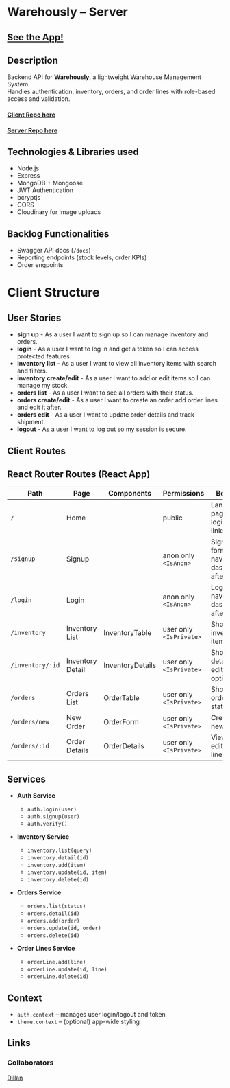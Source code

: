 # Warehously – Server

## [See the App!](https://warehously.netlify.app/)


## Description

Backend API for **Warehously**, a lightweight Warehouse Management System.  
Handles authentication, inventory, orders, and order lines with role-based access and validation.  

#### [Client Repo here](https://github.com/dillanDataNerd/warehously-client)
#### [Server Repo here](https://github.com/dillanDataNerd/warehously-server)

## Technologies & Libraries used

- Node.js  
- Express  
- MongoDB + Mongoose  
- JWT Authentication  
- bcryptjs  
- CORS  
- Cloudinary for image uploads  

## Backlog Functionalities

- Swagger API docs (`/docs`)  
- Reporting endpoints (stock levels, order KPIs)  
- Order engpoints

# Client Structure

## User Stories

- **sign up** - As a user I want to sign up so I can manage inventory and orders.  
- **login** - As a user I want to log in and get a token so I can access protected features.  
- **inventory list** - As a user I want to view all inventory items with search and filters.  
- **inventory create/edit** - As a user I want to add or edit items so I can manage my stock.  
- **orders list** - As a user I want to see all orders with their status.  
- **orders create/edit** - As a user I want to create an order add order lines and edit it after.  
- **orders edit** - As a user I want to update order details and track shipment.  
- **logout** - As a user I want to log out so my session is secure.  

## Client Routes

## React Router Routes (React App)
| Path               | Page             | Components         | Permissions              | Behavior                                                      |
| ------------------ | ---------------- | ----------------- | ------------------------ | ------------------------------------------------------------ |
| `/`                | Home             |                   | public                   | Landing page with login/signup links                         |
| `/signup`          | Signup           |                   | anon only `<IsAnon>`     | Signup form, navigate to dashboard after signup              |
| `/login`           | Login            |                   | anon only `<IsAnon>`     | Login form, navigate to dashboard after login                |
| `/inventory`       | Inventory List   | InventoryTable    | user only `<IsPrivate>`  | Show all inventory items                                     |
| `/inventory/:id`   | Inventory Detail | InventoryDetails  | user only `<IsPrivate>`  | Show item detail, edit/delete options                        |
| `/orders`          | Orders List      | OrderTable        | user only `<IsPrivate>`  | Show all orders with statuses                                |
| `/orders/new`      | New Order        | OrderForm         | user only `<IsPrivate>`  | Create a new order                                           |
| `/orders/:id`      | Order Details    | OrderDetails      | user only `<IsPrivate>`  | View and edit order + lines                                  |


## Services

- **Auth Service**
  - `auth.login(user)`
  - `auth.signup(user)`
  - `auth.verify()`

- **Inventory Service**
  - `inventory.list(query)`
  - `inventory.detail(id)`
  - `inventory.add(item)`
  - `inventory.update(id, item)`
  - `inventory.delete(id)`

- **Orders Service**
  - `orders.list(status)`
  - `orders.detail(id)`
  - `orders.add(order)`
  - `orders.update(id, order)`
  - `orders.delete(id)`

- **Order Lines Service**
  - `orderLine.add(line)`
  - `orderLine.update(id, line)`
  - `orderLine.delete(id)`

## Context

- `auth.context` – manages user login/logout and token  
- `theme.context` – (optional) app-wide styling  

## Links

### Collaborators

[Dillan](https://github.com/dillanDataNerd)